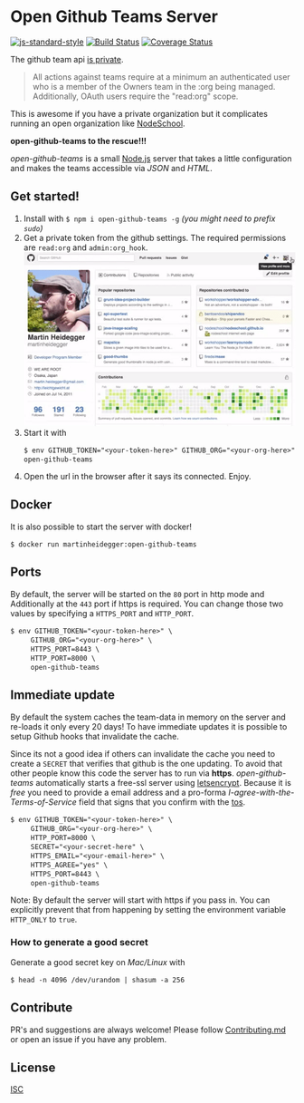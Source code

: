 # Open Github Teams Server

[![js-standard-style](https://img.shields.io/badge/code%20style-standard-brightgreen.svg)](http://standardjs.com/)
[![Build Status](https://travis-ci.org/martinheidegger/open-github-teams.svg?branch=master)](https://travis-ci.org/martinheidegger/open-github-teams)
[![Coverage Status](https://coveralls.io/repos/github/martinheidegger/open-github-teams/badge.svg?branch=master)](https://coveralls.io/github/martinheidegger/open-github-teams?branch=master)

The github team api [is private](https://developer.github.com/v3/orgs/teams/#list-teams).

> All actions against teams require at a minimum an authenticated user who is a
> member of the Owners team in the :org being managed. Additionally, OAuth users
> require the "read:org" scope.

This is awesome if you have a private organization but it complicates running an
open organization like [NodeSchool](http://nodeschool.io/).

**open-github-teams to the rescue!!!**

_open-github-teams_ is a small [Node.js](https://nodejs.org/en/) server that takes
a little configuration and makes the teams accessible via _JSON_ and _HTML_.

## Get started!

1. Install with `$ npm i open-github-teams -g` _(you might need to prefix `sudo`)_
2. Get a private token from the github settings. The required permissions are `read:org` and `admin:org_hook`. ![Get a private token](web/static/private_token.gif)
3. Start it with
   ```
   $ env GITHUB_TOKEN="<your-token-here>" GITHUB_ORG="<your-org-here>" open-github-teams
   ```
4. Open the url in the browser after it says its connected. Enjoy.

## Docker

It is also possible to start the server with docker!

```
$ docker run martinheidegger:open-github-teams
```

## Ports

By default, the server will be started on the `80` port in http mode and Additionally
at the `443` port if https is required. You can change those two values by specifying
a `HTTPS_PORT` and `HTTP_PORT`.

```
$ env GITHUB_TOKEN="<your-token-here>" \
     GITHUB_ORG="<your-org-here>" \
     HTTPS_PORT=8443 \
     HTTP_PORT=8000 \
     open-github-teams
```

## Immediate update

By default the system caches the team-data in memory on the server and re-loads it
only every 20 days! To have immediate updates it is possible to setup Github hooks
that invalidate the cache.

Since its not a good idea if others can invalidate the cache you need to create
a `SECRET` that verifies that github is the one updating. To avoid that other
people know this code the server has to run via __https__. _open-github-teams_
automatically starts a free-ssl server using [letsencrypt](https://letsencrypt.org/).
Because it is _free_ you need to provide a email address and a pro-forma
_I-agree-with-the-Terms-of-Service_ field that signs that you confirm with the [tos](https://letsencrypt.org/documents/LE-SA-v1.0.1-July-27-2015.pdf).

```
$ env GITHUB_TOKEN="<your-token-here>" \
     GITHUB_ORG="<your-org-here>" \
     HTTP_PORT=8000 \
     SECRET="<your-secret-here" \
     HTTPS_EMAIL="<your-email-here>" \
     HTTPS_AGREE="yes" \
     HTTPS_PORT=8443 \
     open-github-teams
```

Note: By default the server will start with https if you pass in. You can explicitly prevent that from happening by setting the environment variable `HTTP_ONLY` to `true`. 

### How to generate a good secret

Generate a good secret key on _Mac/Linux_ with

```
$ head -n 4096 /dev/urandom | shasum -a 256
```

## Contribute

PR's and suggestions are always welcome! Please follow [Contributing.md](Contributing.md)
or open an issue if you have any problem.

## License

[ISC](https://en.wikipedia.org/wiki/ISC_license)

